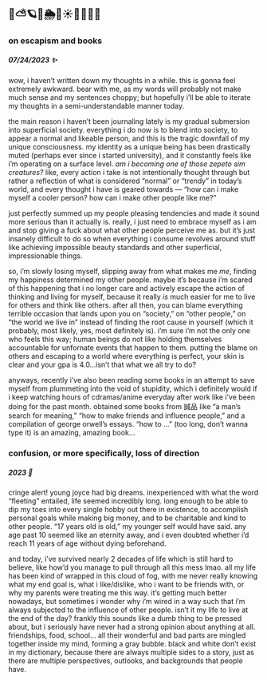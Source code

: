 ## 🌌⛅🪐💭🌦️🌄☀️🌊🌻🌱🌘

### on escapism and books
##### 07/24/2023 :sparkles:
wow, i haven’t written down my thoughts in a while. this is gonna feel extremely awkward. bear with me, as my words will probably not make much sense and my sentences choppy; but hopefully i’ll be able to iterate my thoughts in a semi-understandable manner today. 

the main reason i haven’t been journaling lately is my gradual submersion into superficial society. everything i do now is to blend into society, to appear a normal and likeable person, and this is the tragic downfall of my unique consciousness. my identity as a unique being has been drastically muted (perhaps ever since i started university), and it constantly feels like i’m operating on a surface level. *am i becoming one of those zepeto sim creatures?* like, every action i take is not intentionally thought through but rather a reflection of what is considered “normal” or “trendy” in today’s world, and every thought i have is geared towards — “how can i make myself a cooler person? how can i make other people like me?” 

just perfectly summed up my people pleasing tendencies and made it sound more serious than it actually is. really, i just need to embrace myself as i am and stop giving a fuck about what other people perceive me as. but it’s just insanely difficult to do so when everything i consume revolves around stuff like achieving impossible beauty standards and other superficial, impressionable things. 

so, i’m slowly losing myself, slipping away from what makes me *me*, finding my happiness determined my other people. maybe it’s because i’m scared of this happening that i no longer care and actively escape the action of thinking and living for myself, because it really *is* much easier for me to live for others and think like others. after all then, you can blame everything terrible occasion that lands upon you on “society,” on “other people,” on “the world we live in” instead of finding the root cause in yourself (which it probably, most likely, yes, most definitely is). i’m sure i’m not the only one who feels this way; human beings do not like holding themselves accountable for unfornate events that happen to them. putting the blame on others and escaping to a world where everything is perfect, your skin is clear and your gpa is 4.0…isn’t that what we all try to do?

anyways, recently i’ve also been reading some books in an attempt to save myself from plummeting into the void of stupidity, which i definitely would if i keep watching hours of cdramas/anime everyday after work like i’ve been doing for the past month. obtained some books from 誠品 like “a man’s search for meaning,” “how to make friends and influence people,” and a compilation of george orwell’s essays. “how to …” (too long, don’t wanna type it) is an amazing, amazing book...

### confusion, or more specifically, loss of direction
##### 2023 :sheep:

cringe alert! young joyce had big dreams. inexperienced with what the word “fleeting” entailed, life seemed incredibly long. long enough to be able to dip my toes into every single hobby out there in existence, to accomplish personal goals while making big money, and to be charitable and kind to other people. “17 years old is old,” my younger self would have said. any age past 10 seemed like an eternity away, and i even doubted whether i’d reach 11 years of age without dying beforehand. 

and today, i’ve survived nearly 2 decades of life which is still hard to believe, like how’d you manage to pull through all this mess lmao. all my life has been kind of wrapped in this cloud of fog, with me never really knowing what my end goal is, what i like/dislike, who i want to be friends with, or why my parents were treating me this way. it’s getting much better nowadays, but sometimes i wonder why i’m wired in a way such that i’m always subjected to the influence of other people. isn’t it my life to live at the end of the day? frankly this sounds like a dumb thing to be pressed about, but i seriously have never had a strong opinion about anything at all. friendships, food, school… all their wonderful and bad parts are mingled together inside my mind, forming a gray bubble. black and white don’t exist in my dictionary, because there are always multiple sides to a story, just as there are multiple perspectives, outlooks, and backgrounds that people have.